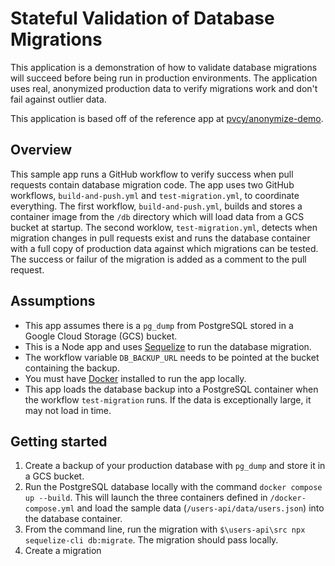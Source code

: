 # Stateful Validation of Database Migrations

This application is a demonstration of how to validate database migrations will succeed before being run in production environments. The application uses real, anonymized production data to verify migrations work and don't fail against outlier data.

This application is based off of the reference app at [pvcy/anonymize-demo](https://github.com/pvcy/anonymize-demo).

## Overview
This sample app runs a GitHub workflow to verify success when pull requests contain database migration code.
The app uses two GitHub workflows, `build-and-push.yml` and `test-migration.yml`, to coordinate everything. The first workflow, `build-and-push.yml`, builds and stores a container image from the `/db` directory which will load data from a GCS bucket at startup. The second worklow, `test-migration.yml`, detects when migration changes in pull requests exist and runs the database container with a full copy of production data against which migrations can be tested. The success or failur of the migration is added as a comment to the pull request. 

## Assumptions
* This app assumes there is a `pg_dump` from PostgreSQL stored in a Google Cloud Storage (GCS) bucket.
* This is a Node app and uses [Sequelize](https://sequelize.org/) to run the database migration.
* The workflow variable `DB_BACKUP_URL` needs to be pointed at the bucket containing the backup.
* You must have [Docker](https://www.docker.com/) installed to run the app locally.
* This app loads the database backup into a PostgreSQL container when the workflow `test-migration` runs. If the data is exceptionally large, it may not load in time.


## Getting started
1. Create a backup of your production database with `pg_dump` and store it in a GCS bucket.
2. Run the PostgreSQL database locally with the command `docker compose up --build`. This will launch the three containers defined in `/docker-compose.yml` and load the sample data (`/users-api/data/users.json`) into the database container.
3. From the command line, run the migration with `$\users-api\src npx sequelize-cli db:migrate`. The migration should pass locally.
4. Create a migration 
